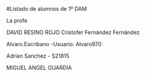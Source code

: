 #Listado de alumnos de 1º DAM

La profe


DAVID RESINO ROJO
Cristofer Fernández Fernández

Alvaro.Escribano  -Usuario: Alvaro970

Adrian Sanchez - S21815

MIGUEL ANGEL GUARDIA




